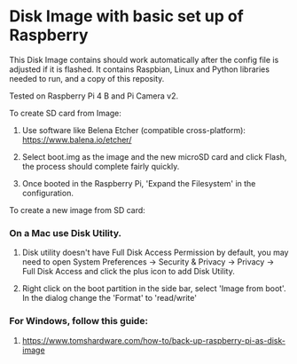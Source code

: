 # Disk Image with basic set up of Raspberry

This Disk Image contains should work automatically after the config file is adjusted if it is flashed. It contains Raspbian, Linux and Python libraries needed to run, and a copy of this reposity. 

Tested on Raspberry Pi 4 B and Pi Camera v2.

To create SD card from Image:

1. Use software like Belena Etcher (compatible cross-platform): https://www.balena.io/etcher/

2. Select boot.img as the image and the new microSD card and click Flash, the process should complete fairly quickly.

3. Once booted in the Raspberry Pi, 'Expand the Filesystem' in the configuration.


To create a new image from SD card:

### On a Mac use Disk Utility.
1. Disk utility doesn't have Full Disk Access Permission by default, you may need to open System Preferences -> Security & Privacy -> Privacy -> Full Disk Access and click the plus icon to add Disk Utility.

2. Right click on the boot partition in the side bar, select 'Image from boot'. In the dialog change the 'Format' to 'read/write'

### For Windows, follow this guide:

1. https://www.tomshardware.com/how-to/back-up-raspberry-pi-as-disk-image